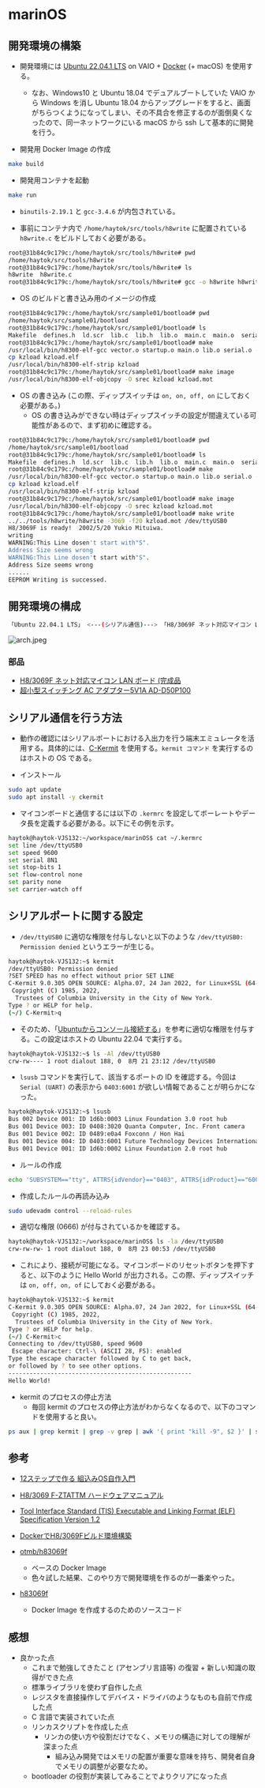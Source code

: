 # marinOS

## 開発環境の構築

- 開発環境には [Ubuntu 22.04.1 LTS](https://releases.ubuntu.com/22.04/) on VAIO + [Docker](https://www.docker.com/) (+ macOS) を使用する。
  - なお、Windows10 と Ubuntu 18.04 でデュアルブートしていた VAIO から Windows を消し Ubuntu 18.04 からアップグレードをすると、画面がちらつくようになってしまい、その不具合を修正するのが面倒臭くなったので、同一ネットワークにいる macOS から ssh して基本的に開発を行う。

- 開発用 Docker Image の作成

```bash
make build
```

- 開発用コンテナを起動

```bash
make run
```

- `binutils-2.19.1` と `gcc-3.4.6` が内包されている。

- 事前にコンテナ内で `/home/haytok/src/tools/h8write` に配置されている `h8write.c` をビルドしておく必要がある。

```bash
root@31b84c9c179c:/home/haytok/src/tools/h8write# pwd
/home/haytok/src/tools/h8write
root@31b84c9c179c:/home/haytok/src/tools/h8write# ls
h8write  h8write.c
root@31b84c9c179c:/home/haytok/src/tools/h8write# gcc -o h8write h8write.c
```

- OS のビルドと書き込み用のイメージの作成

```bash
root@31b84c9c179c:/home/haytok/src/sample01/bootload# pwd
/home/haytok/src/sample01/bootload
root@31b84c9c179c:/home/haytok/src/sample01/bootload# ls
Makefile  defines.h  ld.scr  lib.c  lib.h  lib.o  main.c  main.o  serial.c  serial.h  serial.o	startup.o  startup.s  vector.c	vector.o
root@31b84c9c179c:/home/haytok/src/sample01/bootload# make
/usr/local/bin/h8300-elf-gcc vector.o startup.o main.o lib.o serial.o -o kzload -Wall -mh -nostdinc -nostdlib -fno-builtin -static -T ld.scr -L.
cp kzload kzload.elf
/usr/local/bin/h8300-elf-strip kzload
root@31b84c9c179c:/home/haytok/src/sample01/bootload# make image
/usr/local/bin/h8300-elf-objcopy -O srec kzload kzload.mot
```

- OS の書き込み (この際、ディップスイッチは `on, on, off, on` にしておく必要がある。)
  - OS の書き込みができない時はディップスイッチの設定が間違えている可能性があるので、まず初めに確認する。

```bash
root@31b84c9c179c:/home/haytok/src/sample01/bootload# pwd
/home/haytok/src/sample01/bootload
root@31b84c9c179c:/home/haytok/src/sample01/bootload# ls
Makefile  defines.h  ld.scr  lib.c  lib.h  lib.o  main.c  main.o  serial.c  serial.h  serial.o	startup.o  startup.s  vector.c	vector.o
root@31b84c9c179c:/home/haytok/src/sample01/bootload# make
/usr/local/bin/h8300-elf-gcc vector.o startup.o main.o lib.o serial.o -o kzload -Wall -mh -nostdinc -nostdlib -fno-builtin -static -T ld.scr -L.
cp kzload kzload.elf
/usr/local/bin/h8300-elf-strip kzload
root@31b84c9c179c:/home/haytok/src/sample01/bootload# make image
/usr/local/bin/h8300-elf-objcopy -O srec kzload kzload.mot
root@31b84c9c179c:/home/haytok/src/sample01/bootload# make write
../../tools/h8write/h8write -3069 -f20 kzload.mot /dev/ttyUSB0
H8/3069F is ready!  2002/5/20 Yukio Mituiwa.
writing
WARNING:This Line dosen't start with"S".
Address Size seems wrong
WARNING:This Line dosen't start with"S".
Address Size seems wrong
......
EEPROM Writing is successed.
```

## 開発環境の構成

```bash
「Ubuntu 22.04.1 LTS」 <---(シリアル通信)---> 「H8/3069F ネット対応マイコン LAN ボード (完成品)」
```

![arch.jpeg](arch.jpeg)

### 部品

- [H8/3069F ネット対応マイコン LAN ボード (完成品](https://akizukidenshi.com/catalog/g/gK-01271/)
- [超小型スイッチング AC アダプター5V1A AD-D50P100](https://akizukidenshi.com/catalog/g/gM-06096/)

## シリアル通信を行う方法

- 動作の確認にはシリアルポートにおける入出力を行う端末エミュレータを活用する。具体的には、[C-Kermit](http://www.columbia.edu/kermit/ck90.html) を使用する。`kermit コマンド` を実行するのはホストの OS である。

- インストール

```bash
sudo apt update
sudo apt install -y ckermit 
```

- マイコンボードと通信するには以下の `.kermrc` を設定してボーレートやデータ長を定義する必要がある。以下にその例を示す。

```bash
haytok@haytok-VJS132:~/workspace/marinOS$ cat ~/.kermrc
set line /dev/ttyUSB0
set speed 9600
set serial 8N1
set stop-bits 1
set flow-control none
set parity none
set carrier-watch off
```

## シリアルポートに関する設定

- `/dev/ttyUSB0` に適切な権限を付与しないと以下のような `/dev/ttyUSB0: Permission denied` というエラーが生じる。

```bash
haytok@haytok-VJS132:~$ kermit
/dev/ttyUSB0: Permission denied
?SET SPEED has no effect without prior SET LINE
C-Kermit 9.0.305 OPEN SOURCE: Alpha.07, 24 Jan 2022, for Linux+SSL (64-bit)
 Copyright (C) 1985, 2022,
  Trustees of Columbia University in the City of New York.
Type ? or HELP for help.
(~/) C-Kermit>q
```

- そのため、「[Ubuntuからコンソール接続する](https://qiita.com/hachisukansw/items/0dcbd9dc5f54e88160c3)」を参考に適切な権限を付与する。この設定はホストの Ubuntu 22.04 で実行する。

```bash
haytok@haytok-VJS132:~$ ls -Al /dev/ttyUSB0
crw-rw---- 1 root dialout 188, 0  8月 21 23:12 /dev/ttyUSB0
```

- `lsusb` コマンドを実行して、該当するポートの ID を確認する。今回は `Serial (UART)` の表示から `0403:6001` が欲しい情報であることが明らかになった。

```bash
haytok@haytok-VJS132:~$ lsusb
Bus 002 Device 001: ID 1d6b:0003 Linux Foundation 3.0 root hub
Bus 001 Device 003: ID 0408:3020 Quanta Computer, Inc. Front camera
Bus 001 Device 002: ID 0489:e0a4 Foxconn / Hon Hai
Bus 001 Device 004: ID 0403:6001 Future Technology Devices International, Ltd FT232 Serial (UART) IC
Bus 001 Device 001: ID 1d6b:0002 Linux Foundation 2.0 root hub
```

- ルールの作成

```bash
echo 'SUBSYSTEM=="tty", ATTRS{idVendor}=="0403", ATTRS{idProduct}=="6001", MODE="0666"' | sudo tee /etc/udev/rules.d/50-usb-serial.rules
```

- 作成したルールの再読み込み

```bash
sudo udevadm control --reload-rules
```

- 適切な権限 (0666) が付与されているかを確認する。

```bash
haytok@haytok-VJS132:~/workspace/marinOS$ ls -la /dev/ttyUSB0
crw-rw-rw- 1 root dialout 188, 0  8月 23 00:53 /dev/ttyUSB0
```

- これにより、接続が可能になる。マイコンボードのリセットボタンを押下すると、以下のように Hello World が出力される。この際、ディップスイッチは `on, off, on, of` にしておく必要がある。

```bash
haytok@haytok-VJS132:~$ kermit
C-Kermit 9.0.305 OPEN SOURCE: Alpha.07, 24 Jan 2022, for Linux+SSL (64-bit)
 Copyright (C) 1985, 2022,
  Trustees of Columbia University in the City of New York.
Type ? or HELP for help.
(~/) C-Kermit>c
Connecting to /dev/ttyUSB0, speed 9600
 Escape character: Ctrl-\ (ASCII 28, FS): enabled
Type the escape character followed by C to get back,
or followed by ? to see other options.
----------------------------------------------------
Hello World!
```

- kermit のプロセスの停止方法
  - 毎回 kermit のプロセスの停止方法がわからなくなるので、以下のコマンドを使用すると良い。

```bash
ps aux | grep kermit | grep -v grep | awk '{ print "kill -9", $2 }' | sh
```

## 参考

- [12ステップで作る 組込みOS自作入門](https://kozos.jp/books/makeos)
- [H8/3069 F-ZTATTM ハードウェアマニュアル](http://www.picosystems.net/dl/ds/device/HD64F3069.pdf)
- [Tool Interface Standard (TIS) Executable and Linking Format (ELF) Specification Version 1.2](https://refspecs.linuxfoundation.org/elf/elf.pdf)

- [DockerでH8/3069Fビルド環境構築](https://qiita.com/mbotsu/items/dcba3f76551902f28bfb)
- [otmb/h83069f](https://registry.hub.docker.com/r/otmb/h83069f)
  - ベースの Docker Image
  - 色々試した結果、このやり方で開発環境を作るのが一番楽やった。
- [h83069f](https://github.com/otmb/h83069f)
  - Docker Image を作成するのためのソースコード

## 感想

- 良かった点
  - これまで勉強してきたこと (アセンブリ言語等) の復習 + 新しい知識の取得ができた点
  - 標準ライブラリを使わず自作した点
  - レジスタを直接操作してデバイス・ドライバのようなものも自前で作成した点
  - C 言語で実装されていた点
  - リンカスクリプトを作成した点
    - リンカの使い方や役割だけでなく、メモリの構造に対しての理解が深まった点
      - 組み込み開発ではメモリの配置が重要な意味を持ち、開発者自身でメモリの調整が必要なため。
  - bootloader の役割が実装してみることでよりクリアになった点
